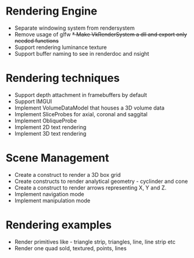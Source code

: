 # Rendering Engine
* Separate windowing system from rendersystem
* Remove usage of glfw
~~* Make VkRenderSystem a dll and export only needed functions~~
* Support rendering luminance texture
* Support buffer naming to see in renderdoc and nsight

# Rendering techniques
* Support depth attachment in framebuffers by default
* Support IMGUI
* Implement VolumeDataModel that houses a 3D volume data
* Implement SliceProbes for axial, coronal and saggital
* Implement ObliqueProbe
* Implement 2D text rendering
* Implement 3D text rendering

# Scene Management
* Create a construct to render a 3D box grid
* Create constructs to render analytical geometry - cyclinder and cone
* Create a construct to render arrows representing X, Y and Z.
* Implement navigation mode
* Implement manipulation mode


# Rendering examples
* Render primitives like - triangle strip, triangles, line, line strip etc
* Render one quad sold, textured, points, lines


